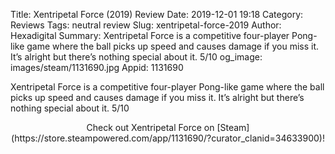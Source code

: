 Title: Xentripetal Force (2019) Review
Date: 2019-12-01 19:18
Category: Reviews
Tags: neutral review
Slug: xentripetal-force-2019
Author: Hexadigital
Summary: Xentripetal Force is a competitive four-player Pong-like game where the ball picks up speed and causes damage if you miss it. It’s alright but there’s nothing special about it. 5/10
og_image: images/steam/1131690.jpg
Appid: 1131690

Xentripetal Force is a competitive four-player Pong-like game where the ball picks up speed and causes damage if you miss it. It’s alright but there’s nothing special about it. 5/10

<center>Check out Xentripetal Force on [Steam](https://store.steampowered.com/app/1131690/?curator_clanid=34633900)!</center>
